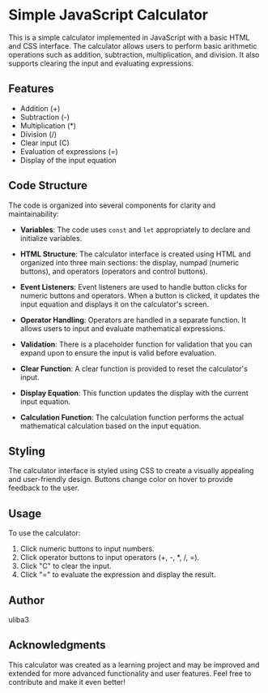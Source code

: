# Simple JavaScript Calculator

This is a simple calculator implemented in JavaScript with a basic HTML and CSS interface. The calculator allows users to perform basic arithmetic operations such as addition, subtraction, multiplication, and division. It also supports clearing the input and evaluating expressions.

## Features

- Addition (+)
- Subtraction (-)
- Multiplication (*)
- Division (/)
- Clear input (C)
- Evaluation of expressions (=)
- Display of the input equation

## Code Structure

The code is organized into several components for clarity and maintainability:

- **Variables**: The code uses `const` and `let` appropriately to declare and initialize variables.

- **HTML Structure**: The calculator interface is created using HTML and organized into three main sections: the display, numpad (numeric buttons), and operators (operators and control buttons).

- **Event Listeners**: Event listeners are used to handle button clicks for numeric buttons and operators. When a button is clicked, it updates the input equation and displays it on the calculator's screen.

- **Operator Handling**: Operators are handled in a separate function. It allows users to input and evaluate mathematical expressions.

- **Validation**: There is a placeholder function for validation that you can expand upon to ensure the input is valid before evaluation.

- **Clear Function**: A clear function is provided to reset the calculator's input.

- **Display Equation**: This function updates the display with the current input equation.

- **Calculation Function**: The calculation function performs the actual mathematical calculation based on the input equation.

## Styling

The calculator interface is styled using CSS to create a visually appealing and user-friendly design. Buttons change color on hover to provide feedback to the user.

## Usage

To use the calculator:

1. Click numeric buttons to input numbers.
2. Click operator buttons to input operators (+, -, *, /, =).
3. Click "C" to clear the input.
4. Click "=" to evaluate the expression and display the result.

## Author

uliba3

## Acknowledgments

This calculator was created as a learning project and may be improved and extended for more advanced functionality and user features. Feel free to contribute and make it even better!